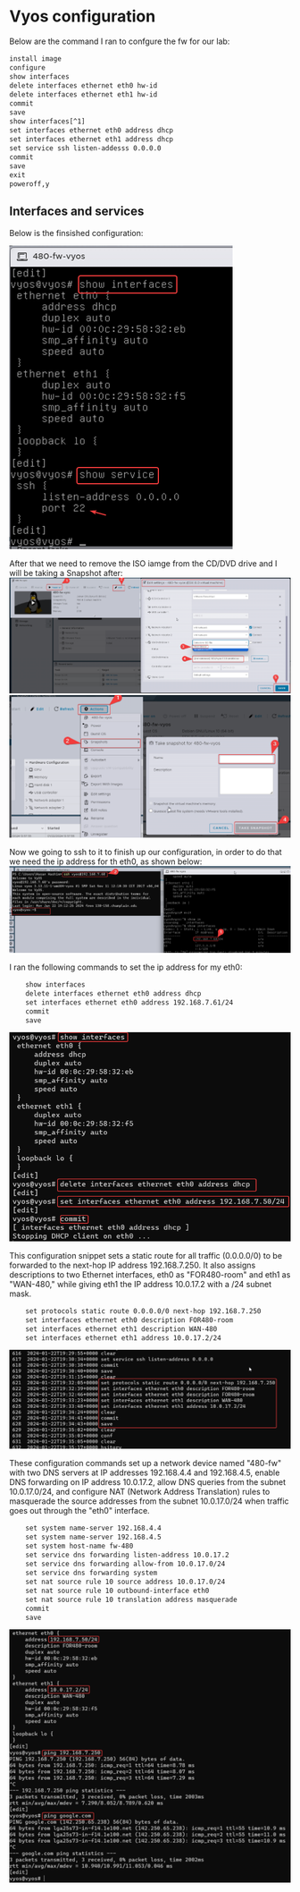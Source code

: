# Vyos configuration

Below are the command I ran to confgure the fw for our lab:
```
install image
configure
show interfaces
delete interfaces ethernet eth0 hw-id
delete interfaces ethernet eth1 hw-id
commit
save
show interfaces[^1]
set interfaces ethernet eth0 address dhcp
set interfaces ethernet eth1 address dhcp
set service ssh listen-addesss 0.0.0.0
commit
save
exit
poweroff,y
```

## Interfaces and services
Below is the finsished configuration:

![1.png](./images/1.png)

After that we need to remove the ISO  iamge from the CD/DVD drive and I will be taking a Snapshot after: 
![2.png](./images/2.png)
![3.png](./images/3.png)

Now we going to ssh to it to finish up our configuration, in order to do that we need the ip address for th eth0, as shown below:
![4.png](./images/4.png)

I ran the following commands to set the ip address for my eth0:
```
    show interfaces
    delete interfaces ethernet eth0 address dhcp
    set interfaces ethernet eth0 address 192.168.7.61/24
    commit
    save
```
![5.png](./images/5.png)

This configuration snippet sets a static route for all traffic (0.0.0.0/0) to be forwarded to the next-hop IP address 192.168.7.250. It also assigns descriptions to two Ethernet interfaces, eth0 as "FOR480-room" and eth1 as "WAN-480," while giving eth1 the IP address 10.0.17.2 with a /24 subnet mask.
```
    set protocols static route 0.0.0.0/0 next-hop 192.168.7.250
    set interfaces ethernet eth0 description FOR480-room
    set interfaces ethernet eth1 description WAN-480
    set interfaces ethernet eth1 address 10.0.17.2/24
```

![6.png](./images/6.png)

These configuration commands set up a network device named "480-fw" with two DNS servers at IP addresses 192.168.4.4 and 192.168.4.5, enable DNS forwarding on IP address 10.0.17.2, allow DNS queries from the subnet 10.0.17.0/24, and configure NAT (Network Address Translation) rules to masquerade the source addresses from the subnet 10.0.17.0/24 when traffic goes out through the "eth0" interface.
```
    set system name-server 192.168.4.4
    set system name-server 192.168.4.5
    set system host-name fw-480
    set service dns forwarding listen-address 10.0.17.2
    set service dns forwarding allow-from 10.0.17.0/24
    set service dns forwarding system
    set nat source rule 10 source address 10.0.17.0/24
    set nat source rule 10 outbound-interface eth0
    set nat source rule 10 translation address masquerade
    commit
    save
```
![7.png](./images/7.png)